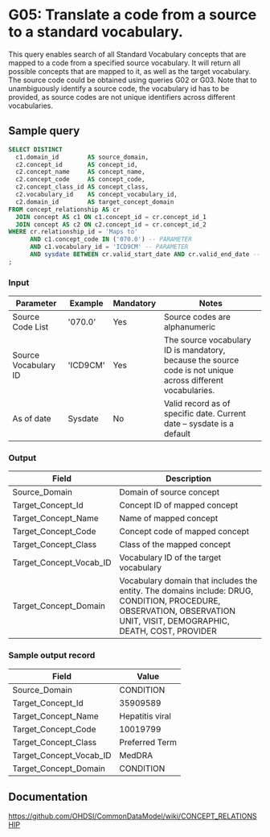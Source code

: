 # G05: Translate a code from a source to a standard vocabulary.

This query enables search of all Standard Vocabulary concepts that are mapped to a code from a specified source vocabulary. It will return all possible concepts that are mapped to it, as well as the target vocabulary. The source code could be obtained using queries G02 or G03.
Note that to unambiguously identify a source code, the vocabulary id has to be provided, as source codes are not unique identifiers across different vocabularies.

## Sample query

```sql
SELECT DISTINCT
  c1.domain_id        AS source_domain,
  c2.concept_id       AS concept_id,
  c2.concept_name     AS concept_name,
  c2.concept_code     AS concept_code,
  c2.concept_class_id AS concept_class,
  c2.vocabulary_id    AS concept_vocabulary_id,
  c2.domain_id        AS target_concept_domain
FROM concept_relationship AS cr
  JOIN concept AS c1 ON c1.concept_id = cr.concept_id_1
  JOIN concept AS c2 ON c2.concept_id = cr.concept_id_2
WHERE cr.relationship_id = 'Maps to'
      AND c1.concept_code IN ('070.0') -- PARAMETER
      AND c1.vocabulary_id = 'ICD9CM' -- PARAMETER
      AND sysdate BETWEEN cr.valid_start_date AND cr.valid_end_date -- PARAMETER
;
```
### Input

| Parameter |  Example |  Mandatory |  Notes |
| --- | --- | --- | --- |
|  Source Code List |  '070.0' |  Yes |  Source codes are alphanumeric |
|  Source Vocabulary ID |  'ICD9CM' |  Yes | The source vocabulary ID is mandatory, because the source code is not unique across different vocabularies. |
|  As of date |  Sysdate |  No | Valid record as of specific date. Current date – sysdate is a default |

### Output

|  Field |  Description |
| --- | --- |
|  Source_Domain |  Domain of source concept |
|  Target_Concept_Id |  Concept ID of mapped concept |
|  Target_Concept_Name |  Name of mapped concept |
|  Target_Concept_Code |  Concept code of mapped concept |
|  Target_Concept_Class |  Class of the mapped concept |
|  Target_Concept_Vocab_ID |  Vocabulary ID of the target vocabulary |
|  Target_Concept_Domain |  Vocabulary domain that includes the entity. The domains include: DRUG, CONDITION, PROCEDURE, OBSERVATION, OBSERVATION UNIT, VISIT, DEMOGRAPHIC, DEATH, COST, PROVIDER |

### Sample output record

| Field |  Value |
| --- | --- |
|  Source_Domain |  CONDITION |
|  Target_Concept_Id |  35909589 |
|  Target_Concept_Name |  Hepatitis viral |
|  Target_Concept_Code |  10019799 |
|  Target_Concept_Class |  Preferred Term |
|  Target_Concept_Vocab_ID |  MedDRA |
|  Target_Concept_Domain |  CONDITION |

## Documentation
https://github.com/OHDSI/CommonDataModel/wiki/CONCEPT_RELATIONSHIP
